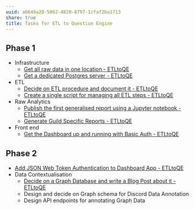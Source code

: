 ```yaml
---
uuid: a6649a28-5862-4820-8797-1cfaf2ba1713
share: true
title: Tasks for ETL to Question Engine
---
```

## Phase 1

* Infrastructure
	* [Get all raw data in one location - ETLtoQE](/undefined)
	* [Get a dedicated Postgres server - ETLtoQE](/undefined)
* ETL
	* [Decide on ETL procedure and document it - ETLtoQE](/undefined)
	* [Create a single script for managing all ETL steps - ETLtoQE](/undefined)
* Raw Analytics
	* [Publish the first generalised report using a Jupyter notebook - ETLtoQE](/undefined)
	* [Generate Guild Specific Reports - ETLtoQE](/undefined)
* Front end
	* [Get the Dashboard up and running with Basic Auth - ETLtoQE](/undefined)

## Phase 2

* [Add JSON Web Token Authentication to Dashboard App - ETLtoQE](/undefined)
* Data Contextualisation
	* [Decide on a Graph Database and write a Blog Post about it - ETLtoQE](/undefined)
	* Design and decide on Graph schema for Discord Data Annotation
	* Design API endpoints for annotating Graph Data